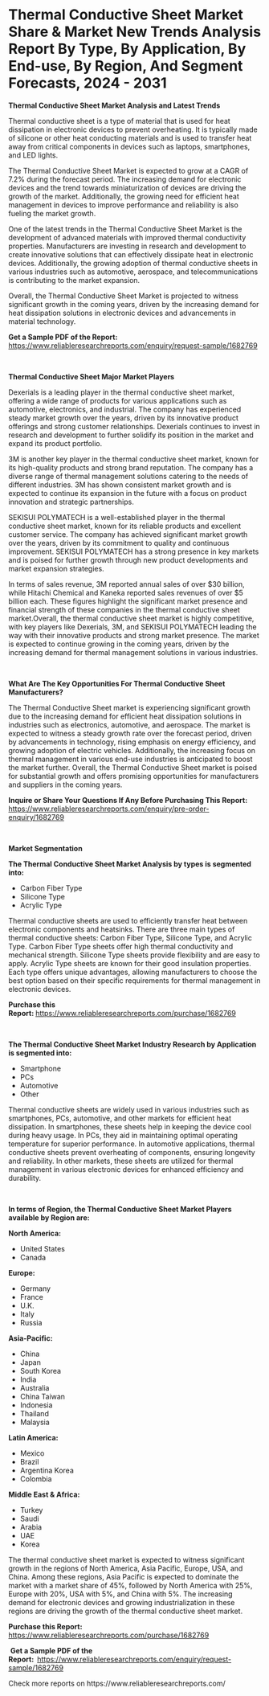 <p><h1>Thermal Conductive Sheet Market Share & Market New Trends Analysis Report By Type, By Application, By End-use, By Region, And Segment Forecasts, 2024 - 2031</h1></p><p><strong>Thermal Conductive Sheet Market Analysis and Latest Trends</strong></p>
<p><p>Thermal conductive sheet is a type of material that is used for heat dissipation in electronic devices to prevent overheating. It is typically made of silicone or other heat conducting materials and is used to transfer heat away from critical components in devices such as laptops, smartphones, and LED lights.</p><p>The Thermal Conductive Sheet Market is expected to grow at a CAGR of 7.2% during the forecast period. The increasing demand for electronic devices and the trend towards miniaturization of devices are driving the growth of the market. Additionally, the growing need for efficient heat management in devices to improve performance and reliability is also fueling the market growth.</p><p>One of the latest trends in the Thermal Conductive Sheet Market is the development of advanced materials with improved thermal conductivity properties. Manufacturers are investing in research and development to create innovative solutions that can effectively dissipate heat in electronic devices. Additionally, the growing adoption of thermal conductive sheets in various industries such as automotive, aerospace, and telecommunications is contributing to the market expansion.</p><p>Overall, the Thermal Conductive Sheet Market is projected to witness significant growth in the coming years, driven by the increasing demand for heat dissipation solutions in electronic devices and advancements in material technology.</p></p>
<p><strong>Get a Sample PDF of the Report:&nbsp;</strong> <a href="https://www.reliableresearchreports.com/enquiry/request-sample/1682769">https://www.reliableresearchreports.com/enquiry/request-sample/1682769</a></p>
<p>&nbsp;</p>
<p><strong>Thermal Conductive Sheet Major Market Players</strong></p>
<p><p>Dexerials is a leading player in the thermal conductive sheet market, offering a wide range of products for various applications such as automotive, electronics, and industrial. The company has experienced steady market growth over the years, driven by its innovative product offerings and strong customer relationships. Dexerials continues to invest in research and development to further solidify its position in the market and expand its product portfolio.</p><p>3M is another key player in the thermal conductive sheet market, known for its high-quality products and strong brand reputation. The company has a diverse range of thermal management solutions catering to the needs of different industries. 3M has shown consistent market growth and is expected to continue its expansion in the future with a focus on product innovation and strategic partnerships.</p><p>SEKISUI POLYMATECH is a well-established player in the thermal conductive sheet market, known for its reliable products and excellent customer service. The company has achieved significant market growth over the years, driven by its commitment to quality and continuous improvement. SEKISUI POLYMATECH has a strong presence in key markets and is poised for further growth through new product developments and market expansion strategies.</p><p>In terms of sales revenue, 3M reported annual sales of over $30 billion, while Hitachi Chemical and Kaneka reported sales revenues of over $5 billion each. These figures highlight the significant market presence and financial strength of these companies in the thermal conductive sheet market.Overall, the thermal conductive sheet market is highly competitive, with key players like Dexerials, 3M, and SEKISUI POLYMATECH leading the way with their innovative products and strong market presence. The market is expected to continue growing in the coming years, driven by the increasing demand for thermal management solutions in various industries.</p></p>
<p>&nbsp;</p>
<p><strong>What Are The Key Opportunities For Thermal Conductive Sheet Manufacturers?</strong></p>
<p><p>The Thermal Conductive Sheet market is experiencing significant growth due to the increasing demand for efficient heat dissipation solutions in industries such as electronics, automotive, and aerospace. The market is expected to witness a steady growth rate over the forecast period, driven by advancements in technology, rising emphasis on energy efficiency, and growing adoption of electric vehicles. Additionally, the increasing focus on thermal management in various end-use industries is anticipated to boost the market further. Overall, the Thermal Conductive Sheet market is poised for substantial growth and offers promising opportunities for manufacturers and suppliers in the coming years.</p></p>
<p><strong>Inquire or Share Your Questions If Any Before Purchasing This Report:</strong> <a href="https://www.reliableresearchreports.com/enquiry/pre-order-enquiry/1682769">https://www.reliableresearchreports.com/enquiry/pre-order-enquiry/1682769</a></p>
<p>&nbsp;</p>
<p><strong>Market Segmentation</strong></p>
<p><strong>The Thermal Conductive Sheet Market Analysis by types is segmented into:</strong></p>
<p><ul><li>Carbon Fiber Type</li><li>Silicone Type</li><li>Acrylic Type</li></ul></p>
<p><p>Thermal conductive sheets are used to efficiently transfer heat between electronic components and heatsinks. There are three main types of thermal conductive sheets: Carbon Fiber Type, Silicone Type, and Acrylic Type. Carbon Fiber Type sheets offer high thermal conductivity and mechanical strength. Silicone Type sheets provide flexibility and are easy to apply. Acrylic Type sheets are known for their good insulation properties. Each type offers unique advantages, allowing manufacturers to choose the best option based on their specific requirements for thermal management in electronic devices.</p></p>
<p><strong>Purchase this Report:&nbsp;</strong><a href="https://www.reliableresearchreports.com/purchase/1682769">https://www.reliableresearchreports.com/purchase/1682769</a></p>
<p>&nbsp;</p>
<p><strong>The Thermal Conductive Sheet Market Industry Research by Application is segmented into:</strong></p>
<p><ul><li>Smartphone</li><li>PCs</li><li>Automotive</li><li>Other</li></ul></p>
<p><p>Thermal conductive sheets are widely used in various industries such as smartphones, PCs, automotive, and other markets for efficient heat dissipation. In smartphones, these sheets help in keeping the device cool during heavy usage. In PCs, they aid in maintaining optimal operating temperature for superior performance. In automotive applications, thermal conductive sheets prevent overheating of components, ensuring longevity and reliability. In other markets, these sheets are utilized for thermal management in various electronic devices for enhanced efficiency and durability.</p></p>
<p>&nbsp;</p>
<p><strong>In terms of Region, the Thermal Conductive Sheet Market Players available by Region are:</strong></p>
<p>
    <p> <strong> North America: </strong>
        <ul>
            <li>United States</li>
            <li>Canada</li>
        </ul>
        </p> 
    <p> <strong> Europe: </strong>
        <ul>
            <li>Germany</li>
            <li>France</li>
            <li>U.K.</li>
            <li>Italy</li>
            <li>Russia</li>
        </ul>
        </p> 
    <p> <strong> Asia-Pacific: </strong>
        <ul>
            <li>China</li>
            <li>Japan</li>
            <li>South Korea</li>
            <li>India</li>
            <li>Australia</li>
            <li>China Taiwan</li>
            <li>Indonesia</li>
            <li>Thailand</li>
            <li>Malaysia</li>
        </ul>
        </p> 
    <p> <strong> Latin America: </strong>
        <ul>
            <li>Mexico</li>
            <li>Brazil</li>
            <li>Argentina Korea</li>
            <li>Colombia</li>
        </ul>
        </p> 
    <p> <strong> Middle East & Africa: </strong>
        <ul>
            <li>Turkey</li>
            <li>Saudi</li>
            <li>Arabia</li>
            <li>UAE</li>
            <li>Korea</li>
        </ul>
    </p>
    </p>
<p><p>The thermal conductive sheet market is expected to witness significant growth in the regions of North America, Asia Pacific, Europe, USA, and China. Among these regions, Asia Pacific is expected to dominate the market with a market share of 45%, followed by North America with 25%, Europe with 20%, USA with 5%, and China with 5%. The increasing demand for electronic devices and growing industrialization in these regions are driving the growth of the thermal conductive sheet market.</p></p>
<p><strong>Purchase this Report: </strong><a href="https://www.reliableresearchreports.com/purchase/1682769">https://www.reliableresearchreports.com/purchase/1682769</a></p>
<p>&nbsp;<strong>Get a Sample PDF of the Report:&nbsp;&nbsp;</strong><a href="https://www.reliableresearchreports.com/enquiry/request-sample/1682769">https://www.reliableresearchreports.com/enquiry/request-sample/1682769</a></p>
<p><strong></strong></p>
<p>Check more reports on https://www.reliableresearchreports.com/</p>